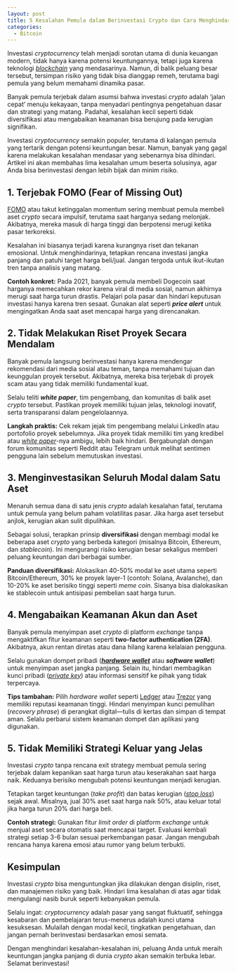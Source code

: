```yaml
---
layout: post
title: 5 Kesalahan Pemula dalam Berinvestasi Crypto dan Cara Menghindarinya
categories:
  - Bitcoin
---
```


Investasi *cryptocurrency* telah menjadi sorotan utama di dunia keuangan modern, tidak hanya karena potensi keuntungannya, tetapi juga karena teknologi [*blockchain*](https://rojocrypto.com/blockchain/) yang mendasarinya. Namun, di balik peluang besar tersebut, tersimpan risiko yang tidak bisa dianggap remeh, terutama bagi pemula yang belum memahami dinamika pasar.

Banyak pemula terjebak dalam asumsi bahwa investasi *crypto* adalah ‘jalan cepat’ menuju kekayaan, tanpa menyadari pentingnya pengetahuan dasar dan strategi yang matang. Padahal, kesalahan kecil seperti tidak diversifikasi atau mengabaikan keamanan bisa berujung pada kerugian signifikan.

Investasi *cryptocurrency* semakin populer, terutama di kalangan pemula yang tertarik dengan potensi keuntungan besar. Namun, banyak yang gagal karena melakukan kesalahan mendasar yang sebenarnya bisa dihindari. Artikel ini akan membahas lima kesalahan umum beserta solusinya, agar Anda bisa berinvestasi dengan lebih bijak dan minim risiko.
## 1. Terjebak FOMO (Fear of Missing Out)

[FOMO](https://rojocrypto.com/fomo/) atau takut ketinggalan momentum sering membuat pemula membeli aset *crypto* secara impulsif, terutama saat harganya sedang melonjak. Akibatnya, mereka masuk di harga tinggi dan berpotensi merugi ketika pasar terkoreksi.

Kesalahan ini biasanya terjadi karena kurangnya riset dan tekanan emosional. Untuk menghindarinya, tetapkan rencana investasi jangka panjang dan patuhi target harga beli/jual. Jangan tergoda untuk ikut-ikutan tren tanpa analisis yang matang.

**Contoh konkret:** Pada 2021, banyak pemula membeli Dogecoin saat harganya memecahkan rekor karena viral di media sosial, namun akhirnya merugi saat harga turun drastis. Pelajari pola pasar dan hindari keputusan investasi hanya karena tren sesaat. Gunakan alat seperti ***price alert*** untuk mengingatkan Anda saat aset mencapai harga yang direncanakan.

## 2. Tidak Melakukan Riset Proyek Secara Mendalam

Banyak pemula langsung berinvestasi hanya karena mendengar rekomendasi dari media sosial atau teman, tanpa memahami tujuan dan keunggulan proyek tersebut. Akibatnya, mereka bisa terjebak di proyek scam atau yang tidak memiliki fundamental kuat.

Selalu teliti ***white paper***, tim pengembang, dan komunitas di balik aset *crypto* tersebut. Pastikan proyek memiliki tujuan jelas, teknologi inovatif, serta transparansi dalam pengelolaannya.

**Langkah praktis:** Cek rekam jejak tim pengembang melalui LinkedIn atau portofolio proyek sebelumnya. Jika proyek tidak memiliki tim yang kredibel atau [*white paper*](https://rojocrypto.com/white-paper/)-nya ambigu, lebih baik hindari. Bergabunglah dengan forum komunitas seperti Reddit atau Telegram untuk melihat sentimen pengguna lain sebelum memutuskan investasi.

## 3. Menginvestasikan Seluruh Modal dalam Satu Aset

Menaruh semua dana di satu jenis *crypto* adalah kesalahan fatal, terutama untuk pemula yang belum paham volatilitas pasar. Jika harga aset tersebut anjlok, kerugian akan sulit dipulihkan.

Sebagai solusi, terapkan prinsip **diversifikasi** dengan membagi modal ke beberapa aset *crypto* yang berbeda kategori (misalnya Bitcoin, Ethereum, dan *stablecoin*). Ini mengurangi risiko kerugian besar sekaligus memberi peluang keuntungan dari berbagai sumber.

**Panduan diversifikasi:** Alokasikan 40-50% modal ke aset utama seperti Bitcoin/Ethereum, 30% ke proyek layer-1 (contoh: Solana, Avalanche), dan 10-20% ke aset berisiko tinggi seperti *meme coin*. Sisanya bisa dialokasikan ke stablecoin untuk antisipasi pembelian saat harga turun.

## 4. Mengabaikan Keamanan Akun dan Aset

Banyak pemula menyimpan aset *crypto* di platform *exchange* tanpa mengaktifkan fitur keamanan seperti **two-factor authentication (2FA)**. Akibatnya, akun rentan diretas atau dana hilang karena kelalaian pengguna.

Selalu gunakan dompet pribadi ([***hardware wallet***](https://rojocrypto.com/hardware-wallet-terbaik/) atau ***software wallet***) untuk menyimpan aset jangka panjang. Selain itu, hindari membagikan kunci pribadi ([_private key_](https://rojocrypto.com/hardware-wallet-terbaik/)) atau informasi sensitif ke pihak yang tidak terpercaya.

**Tips tambahan:** Pilih *hardware wallet* seperti [Ledger](https://tokopedia.link/xIMM8f3zJRb) atau [Trezor](https://tokopedia.link/nfK0VSFVCQb) yang memiliki reputasi keamanan tinggi. Hindari menyimpan kunci pemulihan (_recovery phrase_) di perangkat digital—tulis di kertas dan simpan di tempat aman. Selalu perbarui sistem keamanan dompet dan aplikasi yang digunakan.

## 5. Tidak Memiliki Strategi Keluar yang Jelas

Investasi *crypto* tanpa rencana exit strategy membuat pemula sering terjebak dalam kepanikan saat harga turun atau keserakahan saat harga naik. Keduanya berisiko mengubah potensi keuntungan menjadi kerugian.

Tetapkan target keuntungan (_take profit_) dan batas kerugian ([_stop loss_](https://rojocrypto.com/stop-loss/)) sejak awal. Misalnya, jual 30% aset saat harga naik 50%, atau keluar total jika harga turun 20% dari harga beli.

**Contoh strategi:** Gunakan fitur _limit order_ di platform *exchange* untuk menjual aset secara otomatis saat mencapai target. Evaluasi kembali strategi setiap 3-6 bulan sesuai perkembangan pasar. Jangan mengubah rencana hanya karena emosi atau rumor yang belum terbukti.

## Kesimpulan

Investasi *crypto* bisa menguntungkan jika dilakukan dengan disiplin, riset, dan manajemen risiko yang baik. Hindari lima kesalahan di atas agar tidak mengulangi nasib buruk seperti kebanyakan pemula.

Selalu ingat: *cryptocurrency* adalah pasar yang sangat fluktuatif, sehingga kesabaran dan pembelajaran terus-menerus adalah kunci utama kesuksesan. Mulailah dengan modal kecil, tingkatkan pengetahuan, dan jangan pernah berinvestasi berdasarkan emosi semata.

Dengan menghindari kesalahan-kesalahan ini, peluang Anda untuk meraih keuntungan jangka panjang di dunia *crypto* akan semakin terbuka lebar. Selamat berinvestasi!
